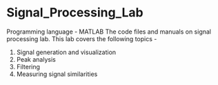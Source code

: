 # Signal_Processing_Lab
Programming language - MATLAB
The code files and manuals on signal processing lab. This lab covers the following topics - 
1. Signal generation and visualization
2. Peak analysis
3. Filtering
4. Measuring signal similarities
